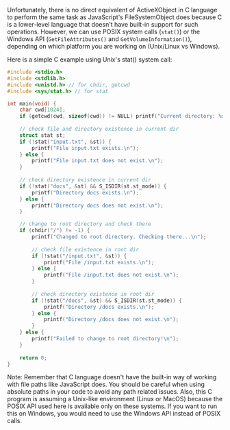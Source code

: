  Unfortunately, there is no direct equivalent of ActiveXObject in C language to perform the same task as JavaScript's FileSystemObject does because C is a lower-level language that doesn't have built-in support for such operations. However, we can use POSIX system calls (`stat()`) or the Windows API (`GetFileAttributes()` and `GetVolumeInformation()`), depending on which platform you are working on (Unix/Linux vs Windows).

Here is a simple C example using Unix's stat() system call:

```c
#include <stdio.h>
#include <stdlib.h>
#include <unistd.h> // for chdir, getcwd
#include <sys/stat.h> // for stat

int main(void) {
    char cwd[1024];
    if (getcwd(cwd, sizeof(cwd)) != NULL) printf("Current directory: %s\n", cwd);
    
    // check file and directory existence in current dir
    struct stat st; 
    if (!stat("input.txt", &st)) { 
        printf("File input.txt exists.\n"); 
    } else {
        printf("File input.txt does not exist.\n"); 
    }
    
    // check directory existence in current dir
    if (!stat("docs", &st) && S_ISDIR(st.st_mode)) { 
        printf("Directory docs exists.\n"); 
    } else {
        printf("Directory docs does not exist.\n"); 
    }

    // change to root directory and check there
    if (chdir("/") != -1) {
        printf("Changed to root directory. Checking there...\n");
        
        // check file existence in root dir
        if (!stat("/input.txt", &st)) { 
            printf("File /input.txt exists.\n"); 
        } else {
            printf("File /input.txt does not exist.\n"); 
        }
        
        // check directory existence in root dir
        if (!stat("/docs", &st) && S_ISDIR(st.st_mode)) { 
            printf("Directory /docs exists.\n"); 
        } else {
            printf("Directory /docs does not exist.\n"); 
        }
    } else {
        printf("Failed to change to root directory!\n");
    }
    
    return 0;
}
```
Note: Remember that C language doesn't have the built-in way of working with file paths like JavaScript does. You should be careful when using absolute paths in your code to avoid any path related issues. Also, this C program is assuming a Unix-like environment (Linux or MacOS) because the POSIX API used here is available only on these systems. If you want to run this on Windows, you would need to use the Windows API instead of POSIX calls.
